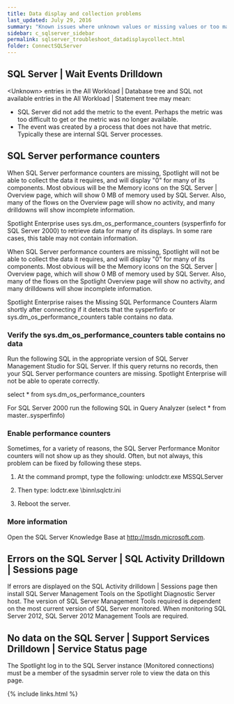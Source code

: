 ```yaml
---
title: Data display and collection problems
last_updated: July 29, 2016
summary: "Known issues where unknown values or missing values or too many 0 values are shown on the SQL Server Overview page or its drilldowns."
sidebar: c_sqlserver_sidebar
permalink: sqlserver_troubleshoot_datadisplaycollect.html
folder: ConnectSQLServer
---
```


## SQL Server \| Wait Events Drilldown

\<Unknown\> entries in the All Workload \| Database tree and SQL not available entries in the All Workload \| Statement tree may mean:

* SQL Server did not add the metric to the event. Perhaps the metric was too difficult to get or the metric was no longer available.
* The event was created by a process that does not have that metric. Typically these are internal SQL Server processes.

## SQL Server performance counters

When SQL Server performance counters are missing, Spotlight will not be able to collect the data it requires, and will display "0" for many of its components. Most obvious will be the Memory icons on the SQL Server \| Overview page, which will show 0 MB of memory used by SQL Server. Also, many of the flows on the Overview page will show no activity, and many drilldowns will show incomplete information.

Spotlight Enterprise uses sys.dm_os_performance_counters (sysperfinfo for SQL Server 2000) to retrieve data for many of its displays. In some rare cases, this table may not contain information.

When SQL Server performance counters are missing, Spotlight will not be able to collect the data it requires, and will display "0" for many of its components. Most obvious will be the Memory icons on the SQL Server \| Overview page, which will show 0 MB of memory used by SQL Server. Also, many of the flows on the Spotlight Overview page will show no activity, and many drilldowns will show incomplete information.

Spotlight Enterprise raises the Missing SQL Performance Counters Alarm shortly after connecting if it detects that the sysperfinfo or sys.dm_os_performance_counters table contains no data.

### Verify the sys.dm_os_performance_counters table contains no data

Run the following SQL in the appropriate version of SQL Server Management Studio for SQL Server. If this query returns no records, then your SQL Server performance counters are missing. Spotlight Enterprise will not be able to operate correctly.

select * from sys.dm_os_performance_counters

For SQL Server 2000 run the following SQL in Query Analyzer (select * from master..sysperfinfo)

### Enable performance counters

Sometimes, for a variety of reasons, the SQL Server Performance Monitor counters will not show up as they should. Often, but not always, this problem can be fixed by following these steps.

1. At the command prompt, type the following:
    unlodctr.exe MSSQLServer

2. Then type:
    lodctr.exe <SQL Server path>\\binn\\sqlctr.ini

3. Reboot the server.

### More information

Open the SQL Server Knowledge Base at http://msdn.microsoft.com.


## Errors on the SQL Server \| SQL Activity Drilldown \| Sessions page

If errors are displayed on the SQL Activity drilldown \| Sessions page then install SQL Server Management Tools on the Spotlight Diagnostic Server host. The version of SQL Server Management Tools required is dependent on the most current version of SQL Server monitored. When monitoring SQL Server 2012, SQL Server 2012 Management Tools are required.

## No data on the SQL Server \| Support Services Drilldown \| Service Status page

The Spotlight log in to the SQL Server instance (Monitored connections) must be a member of the sysadmin server role to view the data on this page.


{% include links.html %}

